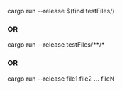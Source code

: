 cargo run --release $(find testFiles/)

### OR

cargo run --release testFiles/\*\*/\*

### OR

cargo run --release file1 file2 ... fileN
